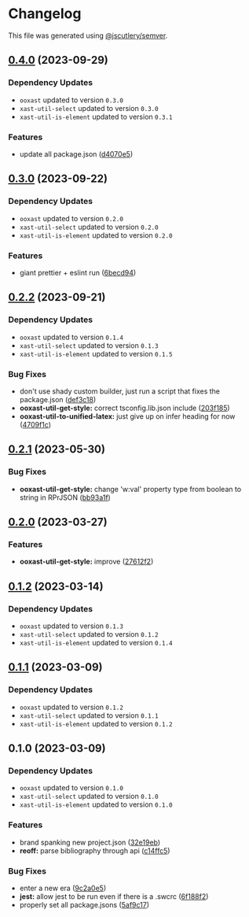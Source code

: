 # Changelog

This file was generated using [@jscutlery/semver](https://github.com/jscutlery/semver).

## [0.4.0](https://github.com/TrialAndErrorOrg/parsers/compare/ooxast-util-get-style-0.3.0...ooxast-util-get-style-0.4.0) (2023-09-29)

### Dependency Updates

* `ooxast` updated to version `0.3.0`
* `xast-util-select` updated to version `0.3.0`
* `xast-util-is-element` updated to version `0.3.1`

### Features

* update all package.json ([d4070e5](https://github.com/TrialAndErrorOrg/parsers/commit/d4070e53ab3389db11fed978f3f74bcfe6808f5e))

## [0.3.0](https://github.com/TrialAndErrorOrg/parsers/compare/ooxast-util-get-style-0.2.2...ooxast-util-get-style-0.3.0) (2023-09-22)

### Dependency Updates

* `ooxast` updated to version `0.2.0`
* `xast-util-select` updated to version `0.2.0`
* `xast-util-is-element` updated to version `0.2.0`

### Features

* giant prettier + eslint run ([6becd94](https://github.com/TrialAndErrorOrg/parsers/commit/6becd9492006b9a7f7f91b60db440bb31d9140c8))

## [0.2.2](https://github.com/TrialAndErrorOrg/parsers/compare/ooxast-util-get-style-0.2.1...ooxast-util-get-style-0.2.2) (2023-09-21)

### Dependency Updates

- `ooxast` updated to version `0.1.4`
- `xast-util-select` updated to version `0.1.3`
- `xast-util-is-element` updated to version `0.1.5`

### Bug Fixes

- don't use shady custom builder, just run a script that fixes the package.json ([def3c18](https://github.com/TrialAndErrorOrg/parsers/commit/def3c1844ae0a0d547de2b0a01689a302b58ab61))
- **ooxast-util-get-style:** correct tsconfig.lib.json include ([203f185](https://github.com/TrialAndErrorOrg/parsers/commit/203f18532c1142f6c425d057ce71eda90112b974))
- **ooxast-util-to-unified-latex:** just give up on infer heading for now ([4709f1c](https://github.com/TrialAndErrorOrg/parsers/commit/4709f1cbe5fe8bb3e6fbc3ade8f5c92c8c71afb1))

## [0.2.1](https://github.com/TrialAndErrorOrg/parsers/compare/ooxast-util-get-style-0.2.0...ooxast-util-get-style-0.2.1) (2023-05-30)

### Bug Fixes

- **ooxast-util-get-style:** change 'w:val' property type from boolean to string in RPrJSON ([bb93a1f](https://github.com/TrialAndErrorOrg/parsers/commit/bb93a1f9b5b5d4ea216a04d80514fe1c80d54001))

## [0.2.0](https://github.com/TrialAndErrorOrg/parsers/compare/ooxast-util-get-style-0.1.2...ooxast-util-get-style-0.2.0) (2023-03-27)

### Features

- **ooxast-util-get-style:** improve ([27612f2](https://github.com/TrialAndErrorOrg/parsers/commit/27612f22da9f25a3c6a120b7b1d929f3da6bc28e))

## [0.1.2](https://github.com/TrialAndErrorOrg/parsers/compare/ooxast-util-get-style-0.1.1...ooxast-util-get-style-0.1.2) (2023-03-14)

### Dependency Updates

- `ooxast` updated to version `0.1.3`
- `xast-util-select` updated to version `0.1.2`
- `xast-util-is-element` updated to version `0.1.4`

## [0.1.1](https://github.com/TrialAndErrorOrg/parsers/compare/ooxast-util-get-style-0.1.0...ooxast-util-get-style-0.1.1) (2023-03-09)

### Dependency Updates

- `ooxast` updated to version `0.1.2`
- `xast-util-select` updated to version `0.1.1`
- `xast-util-is-element` updated to version `0.1.2`

## 0.1.0 (2023-03-09)

### Dependency Updates

- `ooxast` updated to version `0.1.0`
- `xast-util-select` updated to version `0.1.0`
- `xast-util-is-element` updated to version `0.1.0`

### Features

- brand spanking new project.json ([32e19eb](https://github.com/TrialAndErrorOrg/parsers/commit/32e19ebf3f71c80336f637297d8f4db274d098bf))
- **reoff:** parse bibliography through api ([c14ffc5](https://github.com/TrialAndErrorOrg/parsers/commit/c14ffc579f7e9b52b8d72697cd8560920387671e))

### Bug Fixes

- enter a new era ([9c2a0e5](https://github.com/TrialAndErrorOrg/parsers/commit/9c2a0e505472c43d384f3cc78543ad90877b7c3d))
- **jest:** allow jest to be run even if there is a .swcrc ([6f188f2](https://github.com/TrialAndErrorOrg/parsers/commit/6f188f2a06922ee00d9367b29e666894e48c6c1e))
- properly set all package.jsons ([5af9c17](https://github.com/TrialAndErrorOrg/parsers/commit/5af9c177be9910511844c481ca59cfcc7bd9b0f6))

